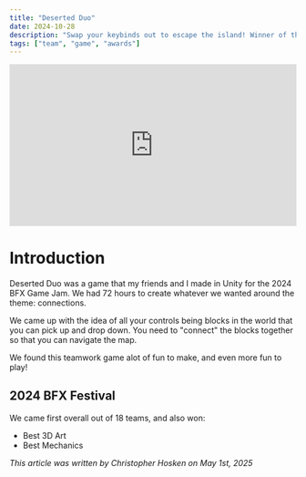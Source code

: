 ```yaml
---
title: "Deserted Duo"
date: 2024-10-28
description: "Swap your keybinds out to escape the island! Winner of the 2024 BFX Game Jam."
tags: ["team", "game", "awards"]
---
```

<div class="video-container">
<iframe width="560" height="315" src="https://www.youtube.com/embed/xlsFlhaVRGQ?si=Hsghxt07zjgLMA7Y" title="YouTube video player" frameborder="0" allow="accelerometer; autoplay; clipboard-write; encrypted-media; gyroscope; picture-in-picture; web-share" referrerpolicy="strict-origin-when-cross-origin" allowfullscreen></iframe>
</div>

# Introduction

Deserted Duo was a game that my friends and I made in Unity for the 2024 BFX Game Jam. We had 72 hours to create whatever we wanted around the theme: connections.

We came up with the idea of all your controls being blocks in the world that you can pick up and drop down. You need to "connect" the blocks together so that you can navigate the map.

We found this teamwork game alot of fun to make, and even more fun to play!

## 2024 BFX Festival

We came first overall out of 18 teams, and also won:

 - Best 3D Art
 - Best Mechanics

*This article was written by Christopher Hosken on May 1st, 2025*

<style>
    .video-container {
        position: relative;
        padding-bottom: 56.25%; 
        width: 100%;
        height: 0;
        overflow: hidden;
    }
    .video-container * {
        position: absolute;
        top: 0;
        left: 0;
        width: 100%;
        height: 100%;
    }
    

    .container img {
        width: 100%;
    }
</style>